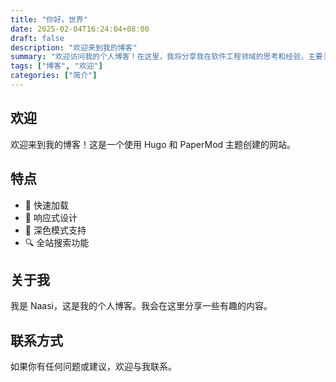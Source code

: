 ```yaml
---
title: "你好，世界"
date: 2025-02-04T16:24:04+08:00
draft: false
description: "欢迎来到我的博客"
summary: "欢迎访问我的个人博客！在这里，我将分享我在软件工程领域的思考和经验，主要关注算法开发、数据库工程和 Web 开发。"
tags: ["博客", "欢迎"]
categories: ["简介"]
---
```


## 欢迎

欢迎来到我的博客！这是一个使用 Hugo 和 PaperMod 主题创建的网站。

## 特点

- 🚀 快速加载
- 📱 响应式设计
- 🌙 深色模式支持
- 🔍 全站搜索功能

## 关于我

我是 Naasi，这是我的个人博客。我会在这里分享一些有趣的内容。

## 联系方式

如果你有任何问题或建议，欢迎与我联系。
